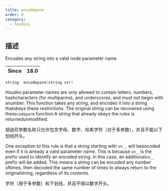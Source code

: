 ```yaml
---
title: encodeparm
order: 9
category:
  - houdini
---
```

    
## 描述

Encodes any string into a valid node parameter name.

| Since | 18.0 |
| ----- | ---- |

```c
string  encodeparm(string str)
```

Houdini parameter names are only allowed to contain letters, numbers,
hashcharacters (for multiparms), and underscores, and must not begin with
anumber. This function takes any string, and encodes it into a string
thatobeys these restrictions. The original string can be recovered using
the`decodeparm` function.A string that already obeys the rules is
returnedunmodified.

胡迪尼参数名称只允许包含字母、数字、哈希字符（对于多参数），并且不能以下划线开头。

One exception to this rule is that a string starting with `xn__` will
beencoded even if it is already a valid parameter name. This is because
`xn__`is the prefix used to identify an encoded string. In this case, an
additional`xn__` prefix will be added. This means a string can be encoded any
number oftimes, then decoded the same number of times to always return to the
originalstring, regardless of its contents.

字符（用于多参数）和下划线，并且不得以数字开头。
